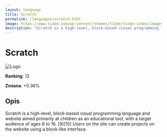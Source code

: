```yaml
---
layout: language
title: Scratch
permalink: /languages/scratch.html
image: https://www.tiobe.com/wp-content/themes/tiobe/tiobe-index/images/Scratch.png
description: "Scratch is a high-level, block-based visual programming language and website aimed primarily at children as an educational tool, with a target audience of ages 8 to 16. [9][10] Users on the site can create projects on the website using a block-like interface."
---
```


# Scratch

![Logo](https://www.tiobe.com/wp-content/themes/tiobe/tiobe-index/images/Scratch.png)

**Ranking**: 12

**Zmiana**: +0.36%    

## Opis

Scratch is a high-level, block-based visual programming language and website aimed primarily at children as an educational tool, with a target audience of ages 8 to 16. [9][10] Users on the site can create projects on the website using a block-like interface.
